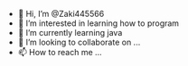 - 👋 Hi, I’m @Zaki445566
- 👀 I’m interested in learning how to program
- 🌱 I’m currently learning java
- 💞️ I’m looking to collaborate on ...
- 📫 How to reach me ...

<!---
Zaki445566/Zaki445566 is a ✨ special ✨ repository because its `README.md` (this file) appears on your GitHub profile.
You can click the Preview link to take a look at your changes.
--->
